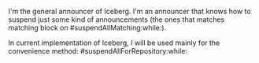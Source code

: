 I'm the general announcer of Iceberg.
I'm an announcer that knows how to suspend just some kind of announcements (the ones that matches matching block on #suspendAllMatching:while:).

In current implementation of Iceberg, I will be used mainly for the convenience method: #suspendAllForRepository:while:
